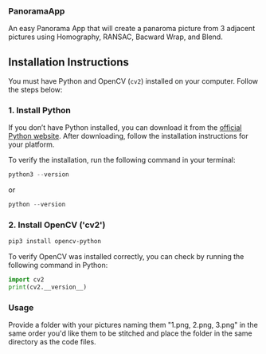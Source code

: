 ### PanoramaApp
An easy Panorama App that will create a panaroma picture from 3 adjacent pictures using Homography, RANSAC, Bacward Wrap, and Blend.

## Installation Instructions

You must have Python and OpenCV (`cv2`) installed on your computer. Follow the steps below:

### 1. Install Python
If you don’t have Python installed, you can download it from the [official Python website](https://www.python.org/downloads/). After downloading, follow the installation instructions for your platform.

To verify the installation, run the following command in your terminal:
```python
python3 --version
```
or
```python
python --version
```

### 2. Install OpenCV ('cv2')
```bash
pip3 install opencv-python
```
To verify OpenCV was installed correctly, you can check by running the following command in Python:

```python
import cv2
print(cv2.__version__)
```
### Usage
Provide a folder with your pictures naming them "1.png, 2.png, 3.png" in the same order you'd like them to be stitched and place the folder in the same directory as the code files.

